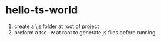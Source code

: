 # hello-ts-world
1) create a \js folder at root of project
2) preform a tsc -w at root to generate js files before running
